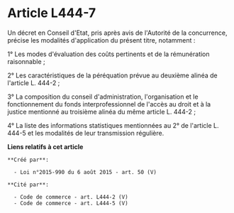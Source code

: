 # Article L444-7

Un décret en Conseil d'Etat, pris après avis de l'Autorité de la concurrence, précise les modalités d'application du présent
titre, notamment : 

1° Les modes d'évaluation des coûts pertinents et de la rémunération raisonnable ; 

2° Les caractéristiques de la péréquation prévue au deuxième alinéa de l'article L. 444-2 ; 

3° La composition du conseil d'administration, l'organisation et le fonctionnement du fonds interprofessionnel de l'accès au
droit et à la justice mentionné au troisième alinéa du même article L. 444-2 ; 

4° La liste des informations statistiques mentionnées au 2° de l'article L. 444-5 et les modalités de leur transmission
régulière.

**Liens relatifs à cet article**

	**Créé par**:

	  - Loi n°2015-990 du 6 août 2015 - art. 50 (V)

	**Cité par**:

	  - Code de commerce - art. L444-2 (V)
	  - Code de commerce - art. L444-5 (V)
